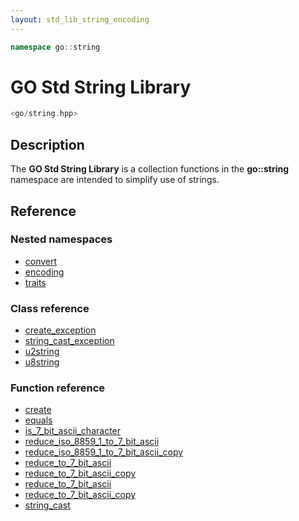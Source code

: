 ```yaml
---
layout: std_lib_string_encoding
---
```


```c++
namespace go::string
```

# GO Std String Library

```c++
<go/string.hpp>
```

## Description

The **GO Std String Library** is a collection functions in the
**go\::string** namespace are intended to simplify use of strings.

## Reference

### Nested namespaces

* [convert](./convert/convert.html)
* [encoding](./encoding/encoding.html)
* [traits](./traits/traits.html)

### Class reference

* [create_exception](./class_create_exception.html)
* [string_cast_exception](./class_string_cast_exception.html)
* [u2string](./class_u2string.html)
* [u8string](./class_u8string.html)

### Function reference

* [create](./function_template_create.html)
* [equals](./function_template_equals.html)
* [is_7_bit_ascii_character](./function_template_is_7_bit_ascii_character.html)
* [reduce_iso_8859_1_to_7_bit_ascii](./function_template_reduce_iso_8859_1_to_7_bit_ascii.html)
* [reduce_iso_8859_1_to_7_bit_ascii_copy](./function_template_reduce_iso_8859_1_to_7_bit_ascii_copy.html)
* [reduce_to_7_bit_ascii](./function_template_reduce_to_7_bit_ascii.html)
* [reduce_to_7_bit_ascii_copy](./function_template_reduce_to_7_bit_ascii_copy.html)
* [reduce_to_7_bit_ascii](./function_template_reduce_to_7_bit_ascii.html)
* [reduce_to_7_bit_ascii_copy](./function_template_reduce_to_7_bit_ascii_copy.html)
* [string_cast](./function_template_string_cast.html)
